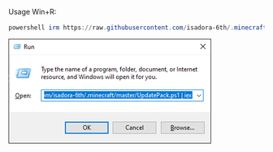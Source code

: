 Usage Win+R:  
```powershell
powershell irm https://raw.githubusercontent.com/isadora-6th/.minecraft/master/UpdatePack.ps1 | iex
```

![](Usage.png)
